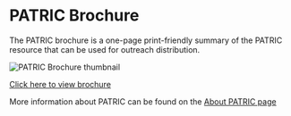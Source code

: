 # PATRIC Brochure
The PATRIC brochure is a one-page print-friendly summary of the PATRIC resource that can be used for outreach distribution.

![PATRIC Brochure thumbnail](./images/patric_brochure_thumbnail.png)

[Click here to view brochure](../_static/website/patric-flyer-2018.pdf)

More information about PATRIC can be found on the [About PATRIC page]()
